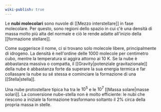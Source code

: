 ```yaml
---
wiki-publish: true
---
```

Le **nubi molecolari** sono nuvole di [[Mezzo interstellare]] in fase molecolare. Per questo, sono regioni dello spazio in cui c'è una densità di massa molto più alta del normale e ciò le rende adatte all'inizio della [[formazione stellare]].

Come suggerisce il nome, ci si trovano solo molecole libere, principalmente di idrogeno. La densità è nell'ordine delle 1000 molecole per centimetro cubo, mentre la temperatura si aggira attorno ai 10 K. Se la nube è abbastanza massiva o compatta, il [[Gravity|potenziale gravitazionale]] della nube è abbastanza forte da superare la sua energia termica e far collassare la nube su sé stessa e cominciare la formazione di una [[Stella|stella]]. 

Una nube protostellare tipica ha tra le $10^{5}$ e le $10^{7}$ [[Massa solare|masse solari]]. La conversione nube-stella non è molto efficiente: le nubi che riescono a iniziale la formazione trasformano soltanto il 2% circa della propria massa in stelle.